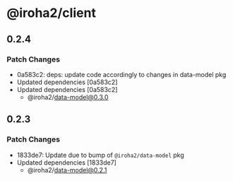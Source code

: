 # @iroha2/client

## 0.2.4

### Patch Changes

-   0a583c2: deps: update code accordingly to changes in data-model pkg
-   Updated dependencies [0a583c2]
-   Updated dependencies [0a583c2]
    -   @iroha2/data-model@0.3.0

## 0.2.3

### Patch Changes

-   1833de7: Update due to bump of `@iroha2/data-model` pkg
-   Updated dependencies [1833de7]
    -   @iroha2/data-model@0.2.1
